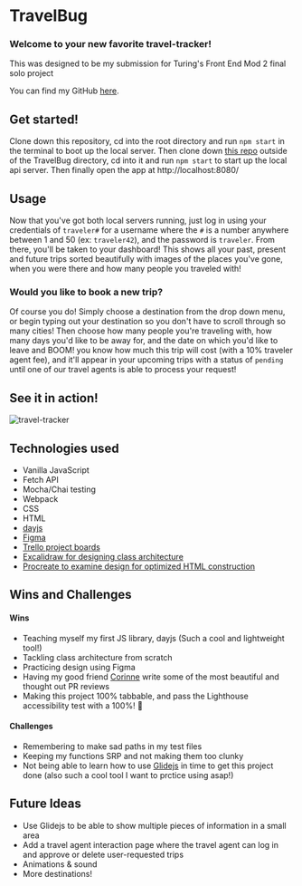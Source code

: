 # TravelBug

### Welcome to your new favorite travel-tracker!

This was designed to be my submission for Turing's Front End Mod 2 final solo project

You can find my GitHub [here](https://github.com/Cyanne-Jones).

## Get started!

Clone down this repository, cd into the root directory and run `npm start` in the terminal to boot up the local server. Then clone down [this repo](https://github.com/turingschool-examples/travel-tracker-api) outside of the TravelBug directory, cd into it and run `npm start` to start up the local api server. Then finally open the app at http://localhost:8080/

## Usage

Now that you've got both local servers running, just log in using your credentials of `traveler#` for a username where the `#` is a number anywhere between 1 and 50 (ex: `traveler42`), and the password is `traveler`. From there, you'll be taken to your dashboard! This shows all your past, present and future trips sorted beautifully with images of the places you've gone, when you were there and how many people you traveled with! 

### Would you like to book a new trip?

Of course you do! Simply choose a destination from the drop down menu, or begin typing out your destination so you don't have to scroll through so many cities! Then choose how many people you're traveling with, how many days you'd like to be away for, and the date on which you'd like to leave and BOOM! you know how much this trip will cost (with a 10% traveler agent fee), and it'll appear in your upcoming trips with a status of `pending` until one of our travel agents is able to process your request!

## See it in action!

![travel-tracker](https://user-images.githubusercontent.com/98280256/173420690-a4ebf199-1f3a-4df3-8442-e8402c70e1dd.gif)


## Technologies used

- Vanilla JavaScript
- Fetch API
- Mocha/Chai testing
- Webpack
- CSS
- HTML
- [dayjs](https://day.js.org/)
- [Figma](https://www.figma.com/file/qVkI7hcJwGI6WCXmGxxOpI/Untitled?node-id=0%3A1)
- [Trello project boards](https://trello.com/b/Qt4QUJrt/travel-tracker)
- [Excalidraw for designing class architecture](https://excalidraw.com/#json=MiQx4bz8vQe3LGsoOnunp,lJxD5S1h6pQpo6K3G9d__A)
- [Procreate to examine design for optimized HTML construction](https://i.imgur.com/729DhnL.jpg)

## Wins and Challenges

#### Wins

- Teaching myself my first JS library, dayjs (Such a cool and lightweight tool!)
- Tackling class architecture from scratch
- Practicing design using Figma
- Having my good friend [Corinne](https://github.com/CorCanavan) write some of the most beautiful and thought out PR reviews 
- Making this project 100% tabbable, and pass the Lighthouse accessibility test with a 100%! 💯

#### Challenges

- Remembering to make sad paths in my test files
- Keeping my functions SRP and not making them too clunky
- Not being able to learn how to use [Glidejs](https://glidejs.com/) in time to get this project done (also such a cool tool I want to prctice using asap!)

## Future Ideas

- Use Glidejs to be able to show multiple pieces of information in a small area
- Add a travel agent interaction page where the travel agent can log in and approve or delete user-requested trips
- Animations & sound
- More destinations! 
